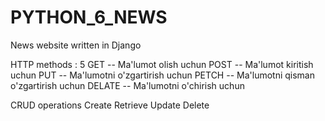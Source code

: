 # PYTHON_6_NEWS
News website written in Django

HTTP methods :
5
GET -- Ma'lumot olish uchun
POST -- Ma'lumot kiritish uchun
PUT -- Ma'lumotni o'zgartirish uchun
PETCH -- Ma'lumotni qisman o'zgartirish uchun
DELATE -- Ma'lumotni o'chirish uchun


CRUD operations
Create
Retrieve
Update
Delete